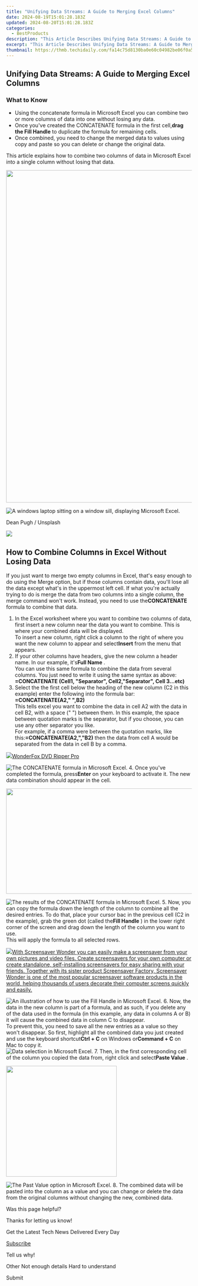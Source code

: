 ```yaml
---
title: "Unifying Data Streams: A Guide to Merging Excel Columns"
date: 2024-08-19T15:01:28.183Z
updated: 2024-08-20T15:01:28.183Z
categories:
  - BestProducts
description: "This Article Describes Unifying Data Streams: A Guide to Merging Excel Columns"
excerpt: "This Article Describes Unifying Data Streams: A Guide to Merging Excel Columns"
thumbnail: https://thmb.techidaily.com/fa14c75d8130ba0e60c04982be06f0a527e7ccaf343b8c78b71c24740e6fd540.jpg
---
```


## Unifying Data Streams: A Guide to Merging Excel Columns
### What to Know

* Using the concatenate formula in Microsoft Excel you can combine two or more columns of data into one without losing any data.
* Once you've created the CONCATENATE formula in the first cell,**drag the Fill Handle** to duplicate the formula for remaining cells.
* Once combined, you need to change the merged data to values using copy and paste so you can delete or change the original data.

 This article explains how to combine two columns of data in Microsoft Excel into a single column without losing that data.

<!-- affiliate ads begin -->
<a href="https://tinyland.pxf.io/c/5597632/1793214/19135" target="_top" id="1793214"><img src="//a.impactradius-go.com/display-ad/19135-1793214" border="0" alt="" width="900" height="900"/></a><img height="0" width="0" src="https://imp.pxf.io/i/5597632/1793214/19135" style="position:absolute;visibility:hidden;" border="0" />
<!-- affiliate ads end -->
![A windows laptop sitting on a window sill, displaying Microsoft Excel.](https://www.lifewire.com/thmb/En3iWwF7IcbNVtlTPxk03Lieyas=/1500x0/filters:no_upscale():max_bytes(150000):strip_icc():format(webp)/dean-pugh-C8NDn4xk9zs-unsplash-f0dd8299f92842af80b9013007ab8630.jpg)

Dean Pugh / Unsplash

<!-- affiliate ads begin -->
<a href="https://estore.winxdvd.com/order/checkout.php?PRODS=4612444&QTY=1&AFFILIATE=108875&CART=1"><img src="https://www.winxdvd.com/affiliate/new-banner/pt-728x90.jpg" border="0"></a>
<!-- affiliate ads end -->
## How to Combine Columns in Excel Without Losing Data

 If you just want to merge two empty columns in Excel, that's easy enough to do using the Merge option, but if those columns contain data, you'll lose all the data except what's in the uppermost left cell. If what you're actually trying to do is merge the data from two columns into a single column, the merge command won't work. Instead, you need to use the**CONCATENATE** formula to combine that data.

1. In the Excel worksheet where you want to combine two columns of data, first insert a new column near the data you want to combine. This is where your combined data will be displayed.  
 To insert a new column, right click a column to the right of where you want the new column to appear and select**Insert** from the menu that appears.
2. If your other columns have headers, give the new column a header name. In our example, it's**Full Name** .  
 You can use this same formula to combine the data from several columns. You just need to write it using the same syntax as above: **\=CONCATENATE (Cell1, "Separator", Cell2,"Separator", Cell 3...etc)**
3. Select the the first cell below the heading of the new column (C2 in this example) enter the following into the formula bar:  
**\=CONCATENATE(A2," ",B2)**  
 This tells excel you want to combine the data in cell A2 with the data in cell B2, with a space (" ") between them. In this example, the space between quotation marks is the separator, but if you choose, you can use any other separator you like.  
 For example, if a comma were between the quotation marks, like this:**\=CONCATENATE(A2,","B2)** then the data from cell A would be separated from the data in cell B by a comma.  
<!-- affiliate ads begin -->
<a href="https://secure.2checkout.com/order/checkout.php?PRODS=3922934&QTY=1&AFFILIATE=108875&CART=1"><img src="https://secure.avangate.com/images/merchant/4b0a0290ad7df100b77e86839989a75e/products/ripperpro.png" border="0">WonderFox DVD Ripper Pro</a>
<!-- affiliate ads end -->
![The CONCATENATE formula in Microsoft Excel.](https://www.lifewire.com/thmb/nm_g5q7qFrqjiTG1U2qn2pioUDs=/1500x0/filters:no_upscale():max_bytes(150000):strip_icc():format(webp)/Excel_01-60e150b9f37a4835862036139397bc3f.jpg)
4. Once you've completed the formula, press**Enter** on your keyboard to activate it. The new data combination should appear in the cell.  
<!-- affiliate ads begin -->
<a href="https://cowinaudio.pxf.io/c/5597632/1116855/13794" target="_top" id="1116855"><img src="//a.impactradius-go.com/display-ad/13794-1116855" border="0" alt="" width="767" height="285"/></a><img height="0" width="0" src="https://imp.pxf.io/i/5597632/1116855/13794" style="position:absolute;visibility:hidden;" border="0" />
<!-- affiliate ads end -->
![The results of the CONCATENATE formula in Microsoft Excel.](https://www.lifewire.com/thmb/lrpZXUMOgKEYWsx163xnNjDFz6E=/1500x0/filters:no_upscale():max_bytes(150000):strip_icc():format(webp)/Excel_02-8b69ebb739dd4721a90babcd0465d135.jpg)
5. Now, you can copy the formula down the length of the column to combine all the desired entries. To do that, place your cursor bac in the previous cell (C2 in the example), grab the green dot (called the**Fill Handle** ) in the lower right corner of the screen and drag down the length of the column you want to use.  
 This will apply the formula to all selected rows.  
<!-- affiliate ads begin -->
<a href="https://secure.2checkout.com/order/checkout.php?PRODS=195080&QTY=1&AFFILIATE=108875&CART=1"><img src="https://www.blumentals.net/scrwonder/images/screensaver-software.png" border="0">With Screensaver Wonder you can easily make a screensaver from your own pictures and video files. Create screensavers for your own computer or create standalone, self-installing screensavers for easy sharing with your friends. Together with its sister product Screensaver Factory, Screensaver Wonder is one of the most popular screensaver software products in the world, helping thousands of users decorate their computer screens quickly and easily.</a>
<!-- affiliate ads end -->
![An illustration of how to use the Fill Handle in Microsoft Excel.](https://www.lifewire.com/thmb/jRYAhCFQTgZj888CujHR4w9QvUQ=/1500x0/filters:no_upscale():max_bytes(150000):strip_icc():format(webp)/Excel_03-674a233d08ec4ea0bcf80e3bec90d68b.jpg)
6. Now, the data in the new column is part of a formula, and as such, if you delete any of the data used in the formula (in this example, any data in columns A or B) it will cause the combined data in column C to disappear.  
 To prevent this, you need to save all the new entries as a value so they won't disappear. So first, highlight all the combined data you just created and use the keyboard shortcut**Ctrl + C** on Windows or**Command + C** on Mac to copy it.  
![Data selection in Microsoft Excel.](https://www.lifewire.com/thmb/dJvhnrsFHFqq9jYyuvPDvP6vD_8=/1500x0/filters:no_upscale():max_bytes(150000):strip_icc():format(webp)/Excel_04-0f81b1dc8ff5485cb2adf07a5f4262e3.jpg)
7. Then, in the first corresponding cell of the column you copied the data from, right click and select**Paste Value** .  
<!-- affiliate ads begin -->
<a href="https://coinrule.sjv.io/c/5597632/1958374/18409" target="_top" id="1958374"><img src="//a.impactradius-go.com/display-ad/18409-1958374" border="0" alt="" width="300" height="300"/></a><img height="0" width="0" src="https://imp.pxf.io/i/5597632/1958374/18409" style="position:absolute;visibility:hidden;" border="0" />
<!-- affiliate ads end -->
![The Past Value option in Microsoft Excel.](https://www.lifewire.com/thmb/PZ3_xakgfZ_JtN1mmM00mCW8m7Y=/1500x0/filters:no_upscale():max_bytes(150000):strip_icc():format(webp)/Excel_05-054201d683a14effbdab321008554e88.jpg)
8. The combined data will be pasted into the column as a value and you can change or delete the data from the original columns without changing the new, combined data.

Was this page helpful?

Thanks for letting us know!

 Get the Latest Tech News Delivered Every Day

[Subscribe](https://www.lifewire.com/#)

Tell us why!

 Other  Not enough details  Hard to understand

 Submit

<ins class="adsbygoogle"
     style="display:block"
     data-ad-format="autorelaxed"
     data-ad-client="ca-pub-7571918770474297"
     data-ad-slot="1223367746"></ins>



<ins class="adsbygoogle"
     style="display:block"
     data-ad-client="ca-pub-7571918770474297"
     data-ad-slot="8358498916"
     data-ad-format="auto"
     data-full-width-responsive="true"></ins>



